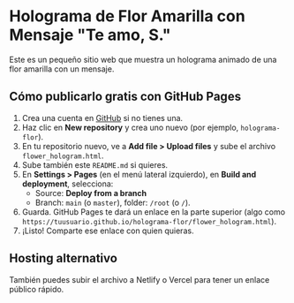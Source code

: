 
# Holograma de Flor Amarilla con Mensaje "Te amo, S."

Este es un pequeño sitio web que muestra un holograma animado de una flor amarilla con un mensaje.

## Cómo publicarlo gratis con GitHub Pages

1. Crea una cuenta en [GitHub](https://github.com) si no tienes una.
2. Haz clic en **New repository** y crea uno nuevo (por ejemplo, `holograma-flor`).
3. En tu repositorio nuevo, ve a **Add file > Upload files** y sube el archivo `flower_hologram.html`.
4. Sube también este `README.md` si quieres.
5. En **Settings > Pages** (en el menú lateral izquierdo), en **Build and deployment**, selecciona:
   - Source: **Deploy from a branch**
   - Branch: `main` (o `master`), folder: `/root` (o `/`).
6. Guarda. GitHub Pages te dará un enlace en la parte superior (algo como `https://tuusuario.github.io/holograma-flor/flower_hologram.html`).
7. ¡Listo! Comparte ese enlace con quien quieras.

## Hosting alternativo

También puedes subir el archivo a Netlify o Vercel para tener un enlace público rápido.


